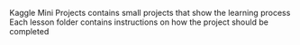 Kaggle Mini Projects contains small projects that show the learning process
Each lesson folder contains instructions on how the project should be completed